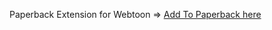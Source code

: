 Paperback Extension for Webtoon => [Add To Paperback here](https://yvespa.github.io/webtoons-extensions/0.8/)

